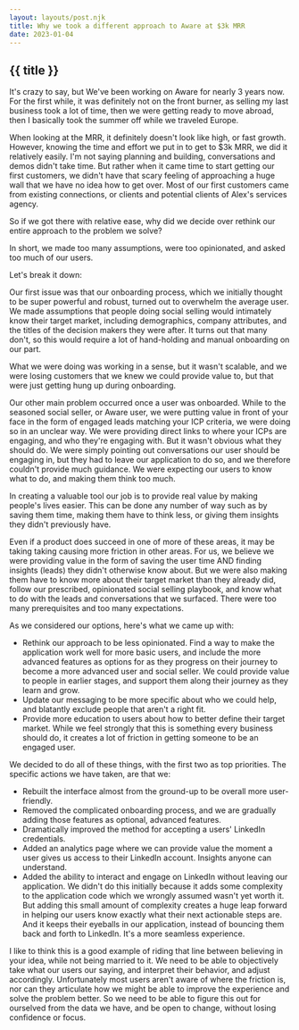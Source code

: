 ```yaml
---
layout: layouts/post.njk
title: Why we took a different approach to Aware at $3k MRR
date: 2023-01-04
---
```


## {{ title }}

It's crazy to say, but We've been working on Aware for nearly 3 years now. For the first while, it was definitely not on the front burner, as selling my last business took a lot of time, then we were getting ready to move abroad, then I basically took the summer off while we traveled Europe.

When looking at the MRR, it definitely doesn't look like high, or fast growth. However, knowing the time and effort we put in to get to $3k MRR, we did it relatively easily. I'm not saying planning and building, conversations and demos didn't take time. But rather when it came time to start getting our first customers, we didn't have that scary feeling of approaching a huge wall that we have no idea how to get over. Most of our first customers came from existing connections, or clients and potential clients of Alex's services agency.

So if we got there with relative ease, why did we decide over rethink our entire approach to the problem we solve?

In short, we made too many assumptions, were too opinionated, and asked too much of our users.

Let's break it down:

Our first issue was that our onboarding process, which we initially thought to be super powerful and robust, turned out to overwhelm the average user. We made assumptions that people doing social selling would intimately know their target market, including demographics, company attributes, and the titles of the decision makers they were after. It turns out that many don't, so this would require a lot of hand-holding and manual onboarding on our part.

What we were doing was working in a sense, but it wasn't scalable, and we were losing customers that we knew we could provide value to, but that were just getting hung up during onboarding.

Our other main problem occurred once a user was onboarded. While to the seasoned social seller, or Aware user, we were putting value in front of your face in the form of engaged leads matching your ICP criteria, we were doing so in an unclear way. We were providing direct links to where your ICPs are engaging, and who they're engaging with. But it wasn't obvious what they should do. We were simply pointing out conversations our user should be engaging in, but they had to leave our application to do so, and we therefore couldn't provide much guidance. We were expecting our users to know what to do, and making them think too much. 

In creating a valuable tool our job is to provide real value by making people's lives easier. This can be done any number of way such as by saving them time, making them have to think less, or giving them insights they didn't previously have.

Even if a product does succeed in one of more of these areas, it may be taking taking causing more friction in other areas. For us, we believe we were providing value in the form of saving the user time AND finding insights (leads) they didn't otherwise know about. But we were also
making them have to know more about their target market than they already did, follow our prescribed, opinionated social selling playbook, and know what to do with the leads and conversations that we surfaced. There were too many prerequisites and too many expectations.

As we considered our options, here's what we came up with:
- Rethink our approach to be less opinionated. Find a way to make the application work well for more basic users, and include the more advanced features as options for as they progress on their journey to become a more advanced user and social seller. We could provide value to people in earlier stages, and support them along their journey as they learn and grow.
- Update our messaging to be more specific about who we could help, and blatantly exclude people that aren't a right fit.
- Provide more education to users about how to better define their target market. While we feel strongly that this is something every business should do, it creates a lot of friction in getting someone to be an engaged user.

We decided to do all of these things, with the first two as top priorities. The specific actions we have taken, are that we:

- Rebuilt the interface almost from the ground-up to be overall more user-friendly.
- Removed the complicated onboarding process, and we are gradually adding those features as optional, advanced features.
- Dramatically improved the method for accepting a users' LinkedIn credentials.  
- Added an analytics page where we can provide value the moment a user gives us access to their LinkedIn account. Insights anyone can understand.
- Added the ability to interact and engage on LinkedIn without leaving our application. We didn't do this initially because it adds some complexity to the application code which we wrongly assumed wasn't yet worth it. But adding this small amount of complexity creates a huge leap forward in helping our users know exactly what their next actionable steps are. And it keeps their eyeballs in our application, instead of bouncing them back and forth to LinkedIn. It's a more seamless experience.

I like to think this is a good example of riding that line between believing in your idea, while not being married to it. We need to be able to objectively take what our users our saying, and interpret their behavior, and adjust accordingly. Unfortunately most users aren't aware of where the friction is, nor can they articulate how we might be able to improve the experience and solve the problem better. So we need to be able to figure this out for ourselved from the data we have,
and be open to change, without losing confidence or focus.

